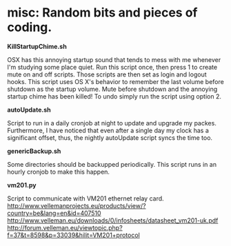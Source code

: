 misc: Random bits and pieces of coding.
====


**KillStartupChime.sh**

OSX has this annoying startup sound that tends to mess with me whenever I'm studying some place quiet. Run this script once, then press 1 to create mute on and off scripts. Those scripts are then set as login and logout hooks. This script uses OS X's behavior to remember the last volume before shutdown as the startup volume. Mute before shutdown and the annoying startup chime has been killed! To undo simply run the script using option 2.

**autoUpdate.sh**

Script to run in a daily cronjob at night to update and upgrade my packes. Furthermore, I have noticed that even after a single day my clock has a significant offset, thus, the nightly autoUpdate script syncs the time too.

**genericBackup.sh**

Some directories should be backupped periodically. This script runs in an hourly cronjob to make this happen.

**vm201.py**

Script to communicate with VM201 ethernet relay card.
http://www.vellemanprojects.eu/products/view/?country=be&lang=en&id=407510
http://www.velleman.eu/downloads/0/infosheets/datasheet_vm201-uk.pdf
http://forum.velleman.eu/viewtopic.php?f=37&t=8598&p=33039&hilit=VM201+protocol
